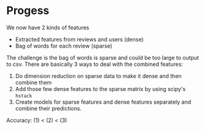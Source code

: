 # Progess
We now have 2 kinds of features
 * Extracted features from reviews and users (dense)
 * Bag of words for each review (sparse)

The challenge is the bag of words is sparse and could be too large to output to csv. There are basically 3 ways to deal with the combined features:
 1. Do dimension reduction on sparse data to make it dense and then combine them
 2. Add those few dense features to the sparse matrix by using scipy's `hstack`
 3. Create models for sparse features and dense features separately and combine their predictions. 

Accuracy: (1) < (2) < (3)

